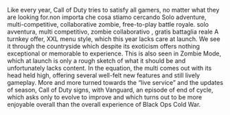 Like every year, 
Call of Duty tries to satisfy all gamers, 
no matter what they are looking for.non importa che cosa stiamo cercando
Solo adventure, multi-competitive, collaborative zombie, free-to-play battle royale. solo avventura, multi competitivo, zombie collaborativo , gratis battaglia reale
A turnkey offer, XXL menu style, which this year lacks care at launch. 
We see it through the countryside which despite its exoticism offers nothing exceptional or memorable to experience. 
This is also seen in Zombie Mode, 
which at launch is only a rough sketch of what it should be and unfortunately lacks content. 
In the equation, 
the multi comes out with its head held high, offering several well-felt new features and still lively gameplay. 
More and more turned towards the “live service” and the updates of season, 
Call of Duty signs, with Vanguard, an episode of end of cycle, 
which asks only to evolve to improve and which turns out to be more enjoyable overall than the overall experience of Black Ops Cold War.